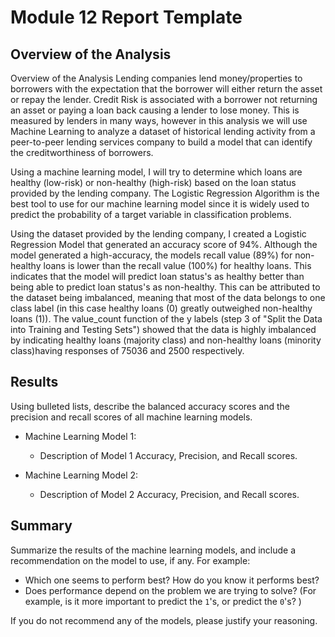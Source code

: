 # Module 12 Report Template

## Overview of the Analysis

Overview of the Analysis
Lending companies lend money/properties to borrowers with the expectation that the borrower will either return the asset or repay the lender. Credit Risk is associated with a borrower not returning an asset or paying a loan back causing a lender to lose money. This is measured by lenders in many ways, however in this analysis we will use Machine Learning to analyze a dataset of historical lending activity from a peer-to-peer lending services company to build a model that can identify the creditworthiness of borrowers.

Using a machine learning model, I will try to determine which loans are healthy (low-risk) or non-healthy (high-risk) based on the loan status provided by the lending company. The Logistic Regression Algorithm is the best tool to use for our machine learning model since it is widely used to predict the probability of a target variable in classification problems.

Using the dataset provided by the lending company, I created a Logistic Regression Model that generated an accuracy score of 94%. Although the model generated a high-accuracy, the models recall value (89%) for non-healthy loans is lower than the recall value (100%) for healthy loans. This indicates that the model will predict loan status's as healthy better than being able to predict loan status's as non-healthy. This can be attributed to the dataset being imbalanced, meaning that most of the data belongs to one class label (in this case healthy loans (0) greatly outweighed non-healthy loans (1)). The value_count function of the y labels (step 3 of "Split the Data into Training and Testing Sets") showed that the data is highly imbalanced by indicating healthy loans (majority class) and non-healthy loans (minority class)having responses of 75036 and 2500 respectively.
## Results

Using bulleted lists, describe the balanced accuracy scores and the precision and recall scores of all machine learning models.

* Machine Learning Model 1:
  * Description of Model 1 Accuracy, Precision, and Recall scores.



* Machine Learning Model 2:
  * Description of Model 2 Accuracy, Precision, and Recall scores.

## Summary

Summarize the results of the machine learning models, and include a recommendation on the model to use, if any. For example:
* Which one seems to perform best? How do you know it performs best?
* Does performance depend on the problem we are trying to solve? (For example, is it more important to predict the `1`'s, or predict the `0`'s? )

If you do not recommend any of the models, please justify your reasoning.

